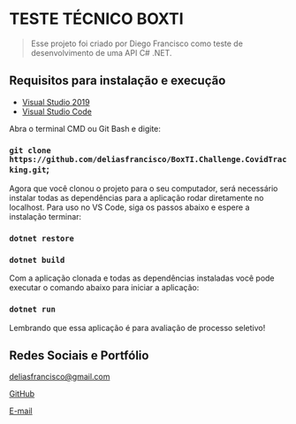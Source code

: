 # TESTE TÉCNICO BOXTI

> Esse projeto foi criado por Diego Francisco como teste de desenvolvimento de uma API C# .NET.
## Requisitos para instalação e execução

- [Visual Studio 2019](https://visualstudio.microsoft.com/pt-br/thank-you-downloading-visual-studio/?sku=Community&rel=16)
- [Visual Studio Code](https://code.visualstudio.com/Download)

Abra o terminal CMD ou Git Bash e digite: 

### `git clone https://github.com/deliasfrancisco/BoxTI.Challenge.CovidTracking.git`;

Agora que você clonou o projeto para o seu computador, será necessário instalar todas as dependências para a aplicação rodar diretamente no localhost. Para uso no VS Code, siga os passos abaixo e espere a instalação terminar:

### `dotnet restore`
### `dotnet build`

Com a aplicação clonada e todas as dependências instaladas você pode executar o comando abaixo para iniciar a aplicação:

### `dotnet run`

Lembrando que essa aplicação é para avaliação de processo seletivo!

## Redes Sociais e Portfólio

deliasfrancisco@gmail.com

[GitHub](https://github.com/deliasfrancisco)

[E-mail](deliasfrancisco@gmail.com)
